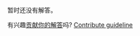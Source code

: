 
暂时还没有解答。

有兴趣[贡献你的解答](https://github.com/BFEdev/BFE.dev-solutions/blob/main/react-quiz/suspense-2_zh.md)吗? [Contribute guideline](https://github.com/BFEdev/BFE.dev-solutions#how-to-contribute)
